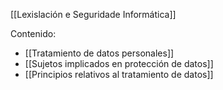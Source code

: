 [[Lexislación e Seguridade Informática]]

Contenido:
+ [[Tratamiento de datos personales]]
+ [[Sujetos implicados en protección de datos]]
+ [[Principios relativos al tratamiento de datos]]